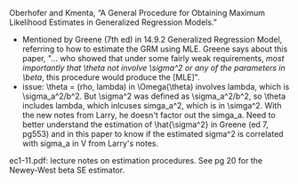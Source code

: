 Oberhofer and Kmenta, “A General Procedure for Obtaining Maximum Likelihood Estimates in Generalized Regression Models.”
- Mentioned by Greene (7th ed) in 14.9.2 Generalized Regression Model, referring to how to estimate the GRM using MLE. Greene says about this paper, "... who showed that under some fairly weak requirements, *most importantly that \theta not involve \sigma^2 or any of the parameters in \beta*, this procedure would produce the [MLE]".
- issue: \theta = (rho, lambda) in \Omega(\theta) involves lambda, which is \sigma_a^2/b^2. But \sigma^2 was defined as \sigma_a^2/b^2, so \theta includes lambda, which inlcuses simga_a^2, which is in \simga^2. With the new notes from Larry, he doesn't factor out the simga_a. Need to better understand the estimation of \hat{\sigma^2} in Greene (ed 7, pg553) and in this paper to know if the estimated sigma^2 is correlated with sigma_a in V from Larry's notes.


ec1-11.pdf: lecture notes on estimation procedures.
See pg 20 for the Newey-West beta SE estimator.
